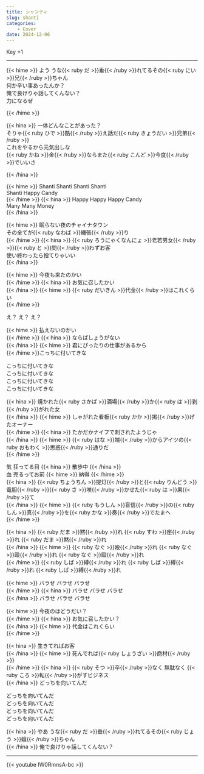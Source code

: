 ```yaml
---
title: シャンティ
slug: shanti
categories:
    - Cover
date: 2024-12-06
---
```


Key +1

---


{{< hime >}}
よう うな{{< ruby だ >}}垂{{< /ruby >}}れてるその{{< ruby にい >}}兄{{< /ruby >}}ちゃん  
何か辛い事あったんか？  
俺で良けりゃ話してくんない？  
力になるぜ  

{{< /hime >}}

{{< hina >}}
一体どんなことがあった？  
そりゃ{{< ruby ひで >}}酷{{< /ruby >}}え話だ{{< ruby きょうだい >}}兄弟{{< /ruby >}}  
これをやるから元気出しな  
{{< ruby かね >}}金{{< /ruby >}}ならまた{{< ruby こんど >}}今度{{< /ruby >}}でいいさ  

{{< /hina >}}

{{< hime >}}
Shanti Shanti Shanti Shanti  
Shanti Happy Candy  
{{< /hime >}}
{{< hina >}}
Happy Happy Happy Candy  
Many Many Money  
{{< /hina >}}

{{< hime >}}
眠らない夜のチャイナタウン  
その全てが{{< ruby なわば >}}縄張{{< /ruby >}}り  
{{< /hime >}}
{{< hina >}}
{{< ruby ろうにゃくなんにょ >}}老若男女{{< /ruby >}}{{< ruby と >}}問{{< /ruby >}}わずお客  
使い終わったら捨てりゃいい  
{{< /hina >}}

{{< hime >}}
今夜も来たのかい  
{{< /hime >}}
{{< hina >}}
お気に召したかい  
{{< /hina >}}
{{< hime >}}
{{< ruby だいきん >}}代金{{< /ruby >}}はこれくらい  
{{< /hime >}}

え？ え？ え？  

{{< hime >}}
払えないのかい  
{{< /hime >}}
{{< hina >}}
ならばしょうがない  
{{< /hina >}}
{{< hime >}}
君にぴったりの仕事があるから  
{{< /hime >}}こっちに付いてきな  

こっちに付いてきな  
こっちに付いてきな  
こっちに付いてきな  
こっちに付いてきな  

{{< hina >}}
焼かれた{{< ruby さかば >}}酒場{{< /ruby >}}か{{< ruby は >}}剥{{< /ruby >}}がれた女  
{{< /hina >}}
{{< hime >}}
しゃがれた看板{{< ruby かか >}}掲{{< /ruby >}}げたオーナー  
{{< /hime >}}
{{< hina >}}
たかだかナイフで刺されたようじゃ  
{{< /hina >}}
{{< hime >}}
{{< ruby はな >}}端{{< /ruby >}}からアイツの{{< ruby おもわく >}}思惑{{< /ruby >}}通りだ  
{{< /hime >}}

気 狂ってる目 
{{< hina >}}
散歩中
{{< /hina >}}  
血 売るってお前 
{{< hime >}}
納得
{{< /hime >}}  
{{< hina >}}
{{< ruby ちょうちん >}}提灯{{< /ruby >}}と{{< ruby りんどう >}}竜胆{{< /ruby >}}{{< ruby さ >}}咲{{< /ruby >}}かせた{{< ruby は >}}果{{< /ruby >}}て  
{{< /hina >}}
{{< hime >}}
{{< ruby もうしん >}}盲信{{< /ruby >}}の{{< ruby しん >}}真{{< /ruby >}}を{{< ruby かな >}}奏{{< /ruby >}}でたまへ  
{{< /hime >}}

{{< hina >}}
{{< ruby だま >}}黙{{< /ruby >}}れ {{< ruby すわ >}}座{{< /ruby >}}れ {{< ruby だま >}}黙{{< /ruby >}}れ  
{{< /hina >}}
{{< hime >}}
{{< ruby なぐ >}}殴{{< /ruby >}}れ {{< ruby なぐ >}}殴{{< /ruby >}}れ {{< ruby なぐ >}}殴{{< /ruby >}}れ  
{{< /hime >}}
{{< ruby しば >}}縛{{< /ruby >}}れ {{< ruby しば >}}縛{{< /ruby >}}れ {{< ruby しば >}}縛{{< /ruby >}}れ  

{{< hime >}}
バラせ バラせ バラせ  
{{< /hime >}}
{{< hina >}}
バラせ バラせ バラせ  
{{< /hina >}}
バラせ バラせ バラせ  

{{< hime >}}
今夜のはどうだい？  
{{< /hime >}}
{{< hina >}}
お気に召したかい？  
{{< /hina >}}
{{< hime >}}
代金はこれくらい  
{{< /hime >}}

{{< hina >}}
生きてればお客  
{{< /hina >}}
{{< hime >}}
死んでれば{{< ruby しょうざい >}}商材{{< /ruby >}}  
{{< /hime >}}
{{< hina >}}
{{< ruby そつ >}}卒{{< /ruby >}}なく 無駄なく {{< ruby ころ >}}転{{< /ruby >}}がすビジネス  
{{< /hina >}}
どっちを向いてんだ  

どっちを向いてんだ  
どっちを向いてんだ  
どっちを向いてんだ  
どっちを向いてんだ  

{{< hina >}}
やあ うな{{< ruby だ >}}垂{{< /ruby >}}れてるその{{< ruby じょう >}}嬢{{< /ruby >}}ちゃん  
{{< /hina >}}
俺で良けりゃ話してくんない？  

---

{{< youtube IW0RmnsA-bc >}}
